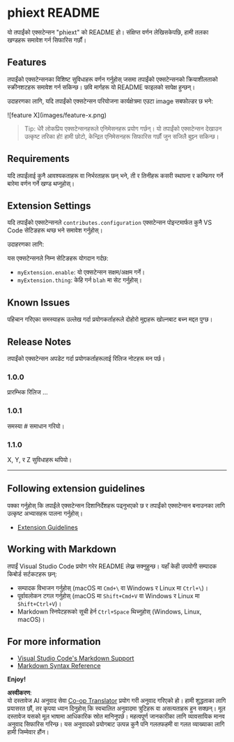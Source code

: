 <!--
CO_OP_TRANSLATOR_METADATA:
{
  "original_hash": "63e2d8f5b452d7842ae393f19ad812c5",
  "translation_date": "2025-05-09T05:27:03+00:00",
  "source_file": "code/09.UpdateSamples/Aug/vscode/phiext/README.md",
  "language_code": "ne"
}
-->
# phiext README

यो तपाईंको एक्सटेन्सन "phiext" को README हो। संक्षिप्त वर्णन लेखिसकेपछि, हामी तलका खण्डहरू समावेश गर्न सिफारिस गर्छौं।

## Features

तपाईंको एक्सटेन्सनका विशिष्ट सुविधाहरू वर्णन गर्नुहोस् जसमा तपाईंको एक्सटेन्सनको क्रियाशीलताको स्क्रीनशटहरू समावेश गर्न सकिन्छ। छवि मार्गहरू यो README फाइलको सापेक्ष हुन्छन्।

उदाहरणका लागि, यदि तपाईंको एक्सटेन्सन परियोजना कार्यक्षेत्रमा एउटा image सबफोल्डर छ भने:

\!\[feature X\]\(images/feature-x.png\)

> Tip: धेरै लोकप्रिय एक्सटेन्सनहरूले एनिमेसनहरू प्रयोग गर्छन्। यो तपाईंको एक्सटेन्सन देखाउन उत्कृष्ट तरिका हो! हामी छोटो, केन्द्रित एनिमेसनहरू सिफारिस गर्छौं जुन सजिलै बुझ्न सकिन्छ।

## Requirements

यदि तपाईंलाई कुनै आवश्यकताहरू वा निर्भरताहरू छन् भने, ती र तिनीहरू कसरी स्थापना र कन्फिगर गर्ने बारेमा वर्णन गर्ने खण्ड थप्नुहोस्।

## Extension Settings

यदि तपाईंको एक्सटेन्सनले `contributes.configuration` एक्सटेन्सन पोइन्टमार्फत कुनै VS Code सेटिङहरू थप्छ भने समावेश गर्नुहोस्।

उदाहरणका लागि:

यस एक्सटेन्सनले निम्न सेटिङहरू योगदान गर्दछ:

* `myExtension.enable`: यो एक्सटेन्सन सक्षम/अक्षम गर्ने।
* `myExtension.thing`: केहि गर्न `blah` मा सेट गर्नुहोस्।

## Known Issues

पहिचान गरिएका समस्याहरू उल्लेख गर्दा प्रयोगकर्ताहरूले दोहोरो मुद्दाहरू खोल्नबाट बच्न मद्दत पुग्छ।

## Release Notes

तपाईंको एक्सटेन्सन अपडेट गर्दा प्रयोगकर्ताहरूलाई रिलिज नोटहरू मन पर्छ।

### 1.0.0

प्रारम्भिक रिलिज ...

### 1.0.1

समस्या # समाधान गरियो।

### 1.1.0

X, Y, र Z सुविधाहरू थपियो।

---

## Following extension guidelines

पक्का गर्नुहोस् कि तपाईंले एक्सटेन्सन दिशानिर्देशहरू पढ्नुभएको छ र तपाईंको एक्सटेन्सन बनाउनका लागि उत्कृष्ट अभ्यासहरू पालना गर्नुहोस्।

* [Extension Guidelines](https://code.visualstudio.com/api/references/extension-guidelines)

## Working with Markdown

तपाईं Visual Studio Code प्रयोग गरेर README लेख्न सक्नुहुन्छ। यहाँ केही उपयोगी सम्पादक किबोर्ड सर्टकटहरू छन्:

* सम्पादक विभाजन गर्नुहोस् (macOS मा `Cmd+\` वा Windows र Linux मा `Ctrl+\`)।
* पूर्वावलोकन टगल गर्नुहोस् (macOS मा `Shift+Cmd+V` वा Windows र Linux मा `Shift+Ctrl+V`)।
* Markdown स्निपेटहरूको सूची हेर्न `Ctrl+Space` थिच्नुहोस् (Windows, Linux, macOS)।

## For more information

* [Visual Studio Code's Markdown Support](http://code.visualstudio.com/docs/languages/markdown)
* [Markdown Syntax Reference](https://help.github.com/articles/markdown-basics/)

**Enjoy!**

**अस्वीकरण**:  
यो दस्तावेज AI अनुवाद सेवा [Co-op Translator](https://github.com/Azure/co-op-translator) प्रयोग गरी अनुवाद गरिएको हो। हामी शुद्धताका लागि प्रयासरत छौं, तर कृपया ध्यान दिनुहोस् कि स्वचालित अनुवादमा त्रुटिहरू वा असत्यताहरू हुन सक्छन्। मूल दस्तावेज यसको मूल भाषामा आधिकारिक स्रोत मानिनुपर्छ। महत्वपूर्ण जानकारीका लागि व्यावसायिक मानव अनुवाद सिफारिस गरिन्छ। यस अनुवादको प्रयोगबाट उत्पन्न कुनै पनि गलतफहमी वा गलत व्याख्याका लागि हामी जिम्मेवार हौंन।
